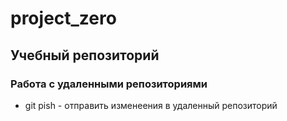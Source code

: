 ﻿# project_zero
## Учебный репозиторий
### Работа с удаленными репозиториями
* git pish -  отправить изменеения в удаленный репозиторий